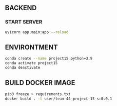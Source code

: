 ## BACKEND

### START SERVER

```bash
uvicorn app.main:app --reload
```

## ENVIRONTMENT

```bash
conda create --name project15 python=3.9
conda activate project15
conda deactivate
```

## BUILD DOCKER IMAGE

```bash
pip3 freeze > requirements.txt
docker build . -t user/team-44-project-15-s:0.0.1
```
